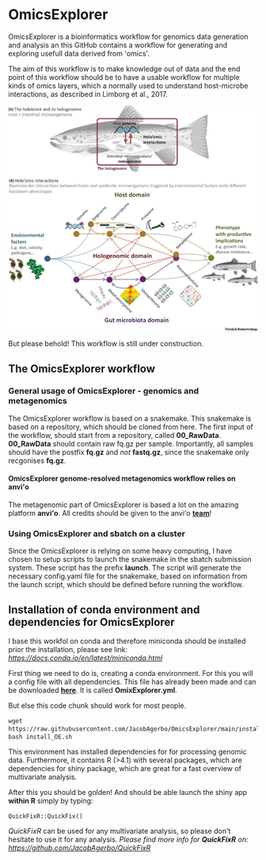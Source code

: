 # OmicsExplorer

OmicsExplorer is a bioinformatics workflow for genomics data generation and analysis an this GitHub contains a workflow for generating and exploring usefull data derived from 'omics'.

The aim of this workflow is to make knowledge out of data and the end point of this workflow should be to have a usable workflow for multiple kinds of omics layers, which a normally used to understand host-microbe interactions, as described in Limborg et al., 2017.

![alt text](misc/Hologenomics.jpg)

But please behold! This workflow is still under construction.

## The OmicsExplorer workflow

### General usage of OmicsExplorer - genomics and metagenomics
The OmicsExplorer workflow is based on a snakemake. This snakemake is based on a repository, which should be cloned from here.
The first input of the workflow, should start from a repository, called **00_RawData**. **00_RawData** should contain raw fq.gz per sample. Importantly, all samples should have the postfix **fq.gz** and _not_ **fastq.gz**, since the snakemake only recgonises **fq.gz**.

#### OmicsExplorer genome-resolved metagenomics workflow relies on anvi'o
The metagenomic part of OmicsExplorer is based a lot on the amazing platform **anvi'o**. All credits should be given to the anvi'o [**team**](https://anvio.org/people/)! 

### Using OmicsExplorer and sbatch on a cluster
Since the OmicsExplorer is relying on some heavy computing, I have chosen to setup scripts to launch the snakemake in the sbatch submission system. These script has the prefix **launch**. The script will generate the necessary config.yaml file for the snakemake, based on information from the launch script, which should be defined before running the workflow.

## Installation of conda environment and dependencies for OmicsExplorer

I base this workfol on conda and therefore miniconda should be installed prior the installation, please see link:
*https://docs.conda.io/en/latest/miniconda.html*

First thing we need to do is, creating a conda environment.
For this you will a config file with all dependencies. This file has already been made and can be downloaded [**here**](https://https://github.com/JacobAgerbo/OmicsExplorer/OmicsExplorer.yml). It is called **OmixExplorer.yml**.

But else this code chunk should work for most people.

```{sh, eval == FALSE}
wget https://raw.githubusercontent.com/JacobAgerbo/OmicsExplorer/main/install_OE.sh
bash install_OE.sh
```

This environment has installed dependencies for for processing genomic data. Furthermore, it contains R (>4.1) with several packages, which are dependencies for shiny package, which are great for a fast overview of multivariate analysis.

After this you should be golden! And should be able launch the shiny app **within R** simply by typing:

```
QuickFixR::QuickFix()
```
*QuickFixR* can be used for any multivariate analysis, so please don't hesitate to use it for any analysis.
*Please find more info for **QuickFixR** on: https://github.com/JacobAgerbo/QuickFixR*

